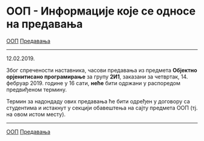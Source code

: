 # ООП - Информације које се односе на предавања

[ООП](../../README.md) [Предавања](../README.md)

---

12.02.2019.

Због спречености наставника, часови предавања из предмета **Објектно орјенитисано програмирање** за групу **2И1**, заказани за четвртак, 14. фебруар 2019. године у 16 сати, **неће** бити одржани у распоредом предвиђеном термину.

Термин за надондаду ових предавања ће бити одређен у договору са студентима и истакнут у секцији обавештења на сајту предмета ООП (тј. на овом истом месту).

---

[ООП](../../README.md) [Предавања](../README.md)